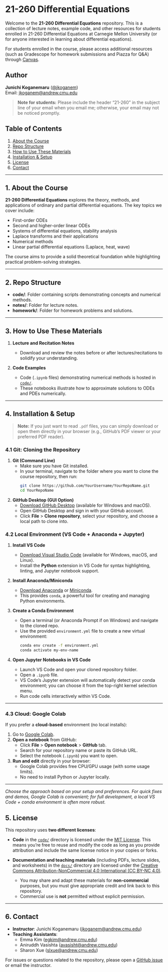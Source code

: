 # 21-260 Differential Equations

Welcome to the **21-260 Differential Equations** repository. This is a collection of lecture notes, example code, and other resources for students enrolled in 21-260 Differential Equations at Carnegie Mellon University (or for anyone interested in learning about differential equations).

For students enrolled in the course, please access additional resources (such as Gradescope for homework submissions and Piazza for Q&A) through [Canvas](https://canvas.cmu.edu/courses/45779).

## Author

**Junichi Koganemaru** ([@jkoganem](https://github.com/jkoganem))  
Email: [jkoganem@andrew.cmu.edu](mailto:jkoganem@andrew.cmu.edu)  

> **Note for students:** Please include the header “21-260” in the subject line of your email when you email me; otherwise, your email may not be noticed promptly.

## Table of Contents
1. [About the Course](#about-the-course)  
2. [Repo Structure](#repo-structure)  
3. [How to Use These Materials](#how-to-use-these-materials)  
4. [Installation & Setup](#installation--setup)  
5. [License](#license)  
6. [Contact](#contact)  

---

## 1. About the Course

**21-260 Differential Equations** explores the theory, methods, and applications of ordinary and partial differential equations. The key topics we cover include:

- First-order ODEs 
- Second and higher-order linear ODEs 
- Systems of differential equations, stability analysis
- Laplace transforms and their applications  
- Numerical methods  
- Linear partial differential equations (Laplace, heat, wave)

The course aims to provide a solid theoretical foundation while highlighting practical problem-solving strategies.

---

## 2. Repo Structure

- **code/**: Folder containing scripts demonstrating concepts and numerical methods.  
- **notes/**: Folder for lecture notes.  
- **homework/**: Folder for homework problems and solutions.

---

## 3. How to Use These Materials

1. **Lecture and Recitation Notes**  
   - Download and review the notes before or after lectures/recitations to solidify your understanding.

2. **Code Examples**  
   - Code (`.ipynb` files) demonstrating numerical methods is hosted in [`code/`](code/).  
   - These notebooks illustrate how to approximate solutions to ODEs and PDEs numerically.

---

## 4. Installation & Setup

> **Note:** If you just want to read `.pdf` files, you can simply download or open them directly in your browser (e.g., GitHub’s PDF viewer or your preferred PDF reader). 

### 4.1 Git: Cloning the Repository

1. **Git (Command Line)**  
   - Make sure you have Git installed.  
   - In your terminal, navigate to the folder where you want to clone the course repository, then run:
     ```bash
     git clone https://github.com/YourUsername/YourRepoName.git
     cd YourRepoName
     ```
2. **GitHub Desktop (GUI Option)**  
   - [Download GitHub Desktop](https://desktop.github.com/) (available for Windows and macOS).  
   - Open GitHub Desktop and sign in with your GitHub account.  
   - Click **File** > **Clone repository**, select your repository, and choose a local path to clone into.

### 4.2 Local Environment (VS Code + Anaconda + Jupyter)

1. **Install VS Code**  
   - [Download Visual Studio Code](https://code.visualstudio.com/download) (available for Windows, macOS, and Linux).  
   - Install the **Python** extension in VS Code for syntax highlighting, linting, and Jupyter notebook support.

2. **Install Anaconda/Miniconda**  
   - [Download Anaconda](https://www.anaconda.com/products/individual) or [Miniconda](https://docs.conda.io/en/latest/miniconda.html).  
   - This provides `conda`, a powerful tool for creating and managing Python environments.

3. **Create a Conda Environment**  
   - Open a terminal (or Anaconda Prompt if on Windows) and navigate to the cloned repo.
   - Use the provided `environment.yml` file to create a new virtual environment:
     ```bash
     conda env create -f environment.yml
     conda activate my-env-name 
     ```

4. **Open Jupyter Notebooks in VS Code**  
   - Launch VS Code and open your cloned repository folder.  
   - Open a `.ipynb` file.  
   - VS Code’s Jupyter extension will automatically detect your conda environment; you can choose it from the top-right kernel selection menu.  
   - Run code cells interactively within VS Code.

---

### 4.3 Cloud: Google Colab

If you prefer a **cloud-based** environment (no local installs):

1. Go to [Google Colab](https://colab.research.google.com/).  
2. **Open a notebook** from GitHub:  
   - Click **File** > **Open notebook** > **GitHub** tab.  
   - Search for your repository name or paste its GitHub URL.  
   - Select the notebook (`.ipynb`) you want to open.  
3. **Run and edit** directly in your browser:  
   - Google Colab provides free CPU/GPU usage (with some usage limits).  
   - No need to install Python or Jupyter locally.

---

*Choose the approach based on your setup and preferences. For quick fixes and demos, Google Colab is convenient; for full development, a local VS Code + conda environment is often more robust.*  

## 5. License

This repository uses **two different licenses**:

- **Code** in the [`code/`](code) directory is licensed under the [MIT License](LICENSE). This means you’re free to reuse and modify the code as long as you provide attribution and include the same license notice in your copies or forks.

- **Documentation and teaching materials** (including PDFs, lecture slides, and worksheets) in the [`docs/`](docs) directory are licensed under the [Creative Commons Attribution-NonCommercial 4.0 International (CC BY-NC 4.0)](LICENSE-docs.md).  
  - You may share and adapt these materials for **non-commercial** purposes, but you must give appropriate credit and link back to this repository.  
  - Commercial use is **not** permitted without explicit permission.

---

## 6. Contact

- **Instructor**: Junichi Koganemaru ([jkoganem@andrew.cmu.edu](mailto:jkoganem@andrew.cmu.edu))  
- **Teaching Assistants**:  
  - Emma Kim ([egkim@andrew.cmu.edu](mailto:egkim@andrew.cmu.edu))  
  - Aniruddh Vasishta ([avasisht@andrew.cmu.edu](mailto:avasisht@andrew.cmu.edu))  
  - Sharon Xue ([slxue@andrew.cmu.edu](mailto:slxue@andrew.cmu.edu))  

For issues or questions related to the repository, please open a [GitHub issue](../../issues) or email the instructor.
